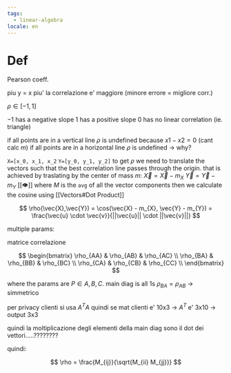 ```yaml
---
tags:
  - linear-algebra
locale: en
---
```


# Def

Pearson coeff.

piu y = x piu' la correlazione e' maggiore (minore errore = migliore corr.)

$\rho \in [-1, 1]$

$-1$ has a negative slope
$1$ has a positive slope
$0$ has no linear correlation (ie. triangle)

if all points are in a vertical line $\rho$ is undefined because $x1-x2=0$ (cant calc $m$)
if all points are in a horizontal line $\rho$ is undefined -> why?

`X=[x_0, x_1, x_2` `Y=[y_0, y_1, y_2]`
to get $\rho$ we need to translate the vectors such that the best correlation line passes through the origin.
that is achieved by traslating by the center of mass $m$:
$\vec{X} = \vec{X} - m_{X}$
$\vec{Y} = \vec{Y} - m_{Y}$
[[👁️]] where $M$ is the `avg` of all the vector components
then we calculate the cosine using [[Vectors#Dot Product]]

$$
\rho(\vec{X},\vec{Y}) = \cos(\vec{X} - m_{X}, \vec{Y} - m_{Y}) = \frac{\vec{u} \cdot \vec{v}}{||\vec{u}|| \cdot ||\vec{v}||}
$$

multiple params:

matrice correlazione

$$
\begin{bmatrix}
\rho_{AA} & \rho_{AB} & \rho_{AC} \\
\rho_{BA} & \rho_{BB} & \rho_{BC} \\
\rho_{CA} & \rho_{CB} & \rho_{CC} \\
\end{bmatrix}
$$

where the params are $P \in {A, B, C}$.
main diag is all 1s
$\rho_{BA} = \rho_{AB}$ -> simmetrico

per privacy clienti si usa $A^T A$ quindi se mat clienti e' 10x3 -> $A^T$ e' 3x10 -> output 3x3

quindi la moltiplicazione degli elementi della main diag sono il dot dei vettori.....????????

quindi:

$$
\rho = \frac{M_{ij}}{\sqrt{M_{ii} M_{jj}}}
$$
